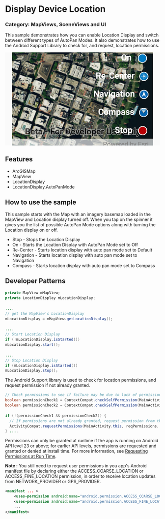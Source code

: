# Display Device Location       
### Category: MapViews, SceneViews and UI
This sample demonstrates how you can enable Location Display and switch between different types of AutoPan Modes. It also demonstrates how to use the Android Support Library to check for, and request, location permissions.

![Display Device Location](display-device-location.png)

## Features
* ArcGISMap
* MapView
* LocationDisplay
* LocationDisplay.AutoPanMode

## How to use the sample
This sample starts with the Map with an imagery basemap loaded in the MapView and Location display turned off. When you tap on the spinner it gives you the list of possible AutoPan Mode options along with turning the Location display on or off.

* Stop - Stops the Location Display
* On - Starts the Location Display with AutoPan Mode set to Off
* Re-Center - Starts location display with auto pan mode set to Default
* Navigation - Starts location display with auto pan mode set to Navigation
* Compass - Starts location display with auto pan mode set to Compass

## Developer Patterns

```java
private MapView mMapView;
private LocationDisplay mLocationDisplay;

....
// get the MapView's LocationDisplay
mLocationDisplay = mMapView.getLocationDisplay();

....
// Start Location Display
if (!mLocationDisplay.isStarted())
mLocationDisplay.start();

....
// Stop Location Display
if (mLocationDisplay.isStarted())
mLocationDisplay.stop();
```

The Android Support library is used to check for location permissions, and request permission if not already granted.

```java
// Check permissions to see if failure may be due to lack of permissions.
boolean permissionCheck1 = ContextCompat.checkSelfPermission(MainActivity.this, reqPermissions[0]) == PackageManager.PERMISSION_GRANTED;
boolean permissionCheck2 = ContextCompat.checkSelfPermission(MainActivity.this, reqPermissions[1]) == PackageManager.PERMISSION_GRANTED;

if (!(permissionCheck1 && permissionCheck2)) {            
  // If permissions are not already granted, request permission from the user.
  ActivityCompat.requestPermissions(MainActivity.this, reqPermissions, requestCode);
} ....
```
Permissions can only be granted at runtime if the app is running on Android API level 23 or above; for earlier API levels, permissions are requested and granted or denied at install time. For more information, see [Requesting Permissions at Run Time](http://developer.android.com/training/permissions/requesting.html).

**Note :** You still need to request user permissions in you app's Android manifest file by declaring either the ACCESS_COARSE_LOCATION or ACCESS_FINE_LOCATION permission, in order to receive location updates from NETWORK_PROVIDER or GPS_PROVIDER.

``` xml
<manifest ... >
    <uses-permission android:name="android.permission.ACCESS_COARSE_LOCATION" />
    <uses-permission android:name="android.permission.ACCESS_FINE_LOCATION" />
    ...
</manifest>
```
